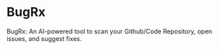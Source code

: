 # BugRx
BugRx: An AI-powered tool to scan your Github/Code Repository, open issues, and suggest fixes.
